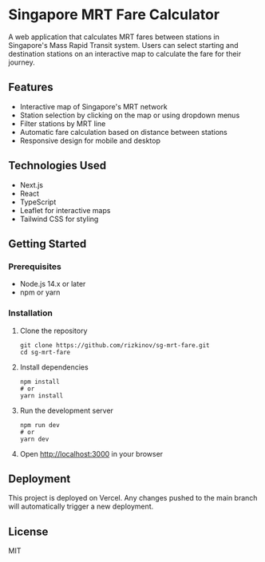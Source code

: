 # Singapore MRT Fare Calculator

A web application that calculates MRT fares between stations in Singapore's Mass Rapid Transit system. Users can select starting and destination stations on an interactive map to calculate the fare for their journey.

## Features

- Interactive map of Singapore's MRT network
- Station selection by clicking on the map or using dropdown menus
- Filter stations by MRT line
- Automatic fare calculation based on distance between stations
- Responsive design for mobile and desktop

## Technologies Used

- Next.js
- React
- TypeScript
- Leaflet for interactive maps
- Tailwind CSS for styling

## Getting Started

### Prerequisites

- Node.js 14.x or later
- npm or yarn

### Installation

1. Clone the repository
   ```
   git clone https://github.com/rizkinov/sg-mrt-fare.git
   cd sg-mrt-fare
   ```

2. Install dependencies
   ```
   npm install
   # or
   yarn install
   ```

3. Run the development server
   ```
   npm run dev
   # or
   yarn dev
   ```

4. Open [http://localhost:3000](http://localhost:3000) in your browser

## Deployment

This project is deployed on Vercel. Any changes pushed to the main branch will automatically trigger a new deployment.

## License

MIT 